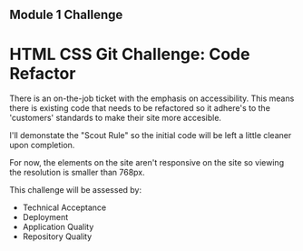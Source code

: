 ## Module 1 Challenge

# HTML CSS Git Challenge: Code Refactor

There is an on-the-job ticket with the emphasis on accessibility. This means there is existing code that needs to be refactored so it adhere's to the 'customers' standards to make their site more accesible.

I'll demonstate the "Scout Rule" so the initial code will be left a little cleaner upon completion. 

For now, the elements on the site aren't responsive on the site so viewing the resolution is smaller than 768px.

This challenge will be assessed by:
- Technical Acceptance
- Deployment
- Application Quality
- Repository Quality